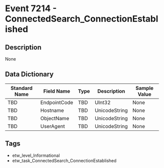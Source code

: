 # Event 7214 - ConnectedSearch_ConnectionEstablished

## Description
None

## Data Dictionary
|Standard Name|Field Name|Type|Description|Sample Value|
|---|---|---|---|---|
|TBD|EndpointCode|TBD|UInt32|None|None|
|TBD|Hostname|TBD|UnicodeString|None|None|
|TBD|ObjectName|TBD|UnicodeString|None|None|
|TBD|UserAgent|TBD|UnicodeString|None|None|

## Tags
* etw_level_Informational
* etw_task_ConnectedSearch_ConnectionEstablished